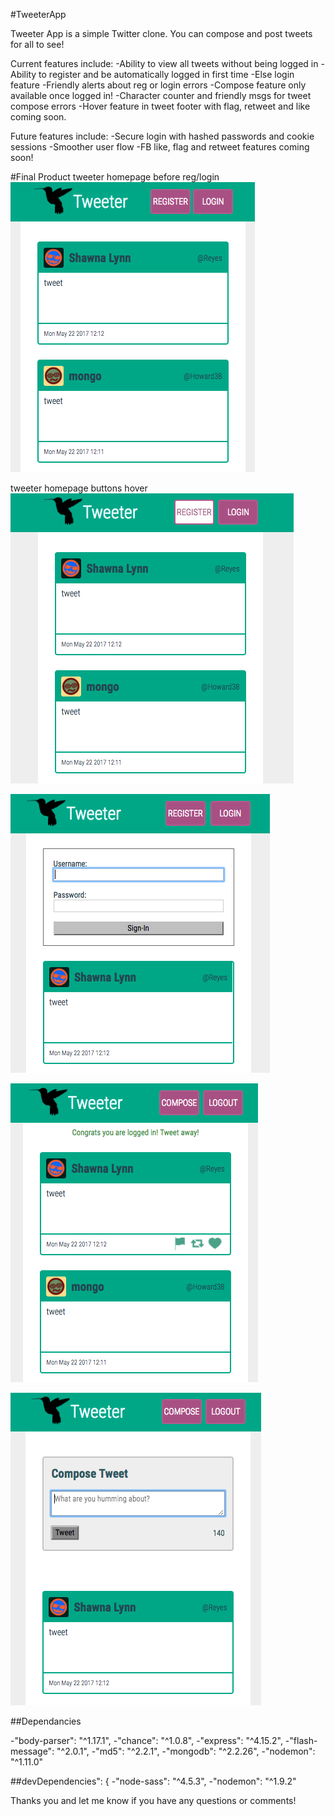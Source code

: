 #TweeterApp

Tweeter App is a simple Twitter clone. You can compose and post tweets for all to see!

Current features include:
-Ability to view all tweets without being logged in
-Ability to register and be automatically logged in first time
-Else login feature
-Friendly alerts about reg or login errors
-Compose feature only available once logged in!
-Character counter and friendly msgs for tweet compose errors
-Hover feature in tweet footer with flag, retweet and like coming soon.

Future features include:
-Secure login with hashed passwords and cookie sessions
-Smoother user flow
-FB like, flag and retweet features coming soon!


#Final Product
tweeter homepage before reg/login
!["tweeter homepage before reg/login"](https://github.com/ssbelle/TweeterApp/blob/master/tweetr/public/images/tweeter-homepage-before-reg:login.png?raw=true)

tweeter homepage buttons hover<br>
!["tweeter homepage buttons hover"](https://github.com/ssbelle/TweeterApp/blob/master/tweetr/public/images/tweeter-homepage-buttons-hover.png?raw=true)


!["tweeter homepage reg/login form"](https://github.com/ssbelle/TweeterApp/blob/master/tweetr/public/images/tweeter-homepage-reg:login-form.png?raw=true)


!["tweeter logged in welcome msg"](https://github.com/ssbelle/TweeterApp/blob/master/tweetr/public/images/tweeter-logged-in-welcome-msg.png?raw=true)


!["tweeter logged in compose form"](https://github.com/ssbelle/TweeterApp/blob/master/tweetr/public/images/tweeter-logged-in-compose-form.png?raw=true)


##Dependancies

-"body-parser": "^1.17.1",
-"chance": "^1.0.8",
-"express": "^4.15.2",
-"flash-message": "^2.0.1",
-"md5": "^2.2.1",
-"mongodb": "^2.2.26",
-"nodemon": "^1.11.0"

##devDependencies": {
-"node-sass": "^4.5.3",
-"nodemon": "^1.9.2"


Thanks you and let me know if you have any questions or comments!